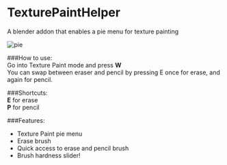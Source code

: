 # TexturePaintHelper
A blender addon that enables a pie menu for texture painting

![pie](https://cloud.githubusercontent.com/assets/1045397/21777472/4dfa1120-d69f-11e6-9d29-4bc35fb3eb06.png)


###How to use:   
Go into Texture Paint mode and press **W**   
You can swap between eraser and pencil by pressing E once for erase, and again for pencil. 

###Shortcuts:   
**E** for erase   
**P** for pencil

###Features:
* Texture Paint pie menu
* Erase brush
* Quick access to erase and pencil brush
* Brush hardness slider!



